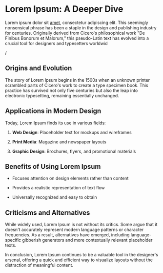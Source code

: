 # Lorem Ipsum: A Deeper Dive

Lorem ipsum dolor sit [amet](https://www.google.com/), consectetur adipiscing elit. This seemingly nonsensical phrase has been a staple in the design and publishing industry for centuries. Originally derived from Cicero's philosophical work "De Finibus Bonorum et Malorum," this pseudo-Latin text has evolved into a crucial tool for designers and typesetters worldwid

/

## Origins and Evolution

The story of Lorem Ipsum begins in the 1500s when an unknown printer scrambled parts of Cicero's work to create a type specimen book. This practice has survived not only five centuries but also the leap into electronic typesetting, remaining essentially unchanged.

## Applications in Modern Design

Today, Lorem Ipsum finds its use in various fields:

1. **Web Design**: Placeholder text for mockups and wireframes

2. **Print Media**: Magazine and newspaper layouts

3. **Graphic Design**: Brochures, flyers, and promotional materials

## Benefits of Using Lorem Ipsum

* Focuses attention on design elements rather than content

* Provides a realistic representation of text flow

* Universally recognized and easy to obtain

## Criticisms and Alternatives

While widely used, Lorem Ipsum is not without its critics. Some argue that it doesn't accurately represent modern language patterns or character frequencies. As a result, alternatives have emerged, including language-specific gibberish generators and more contextually relevant placeholder texts.

In conclusion, Lorem Ipsum continues to be a valuable tool in the designer's arsenal, offering a quick and efficient way to visualize layouts without the distraction of meaningful content.
